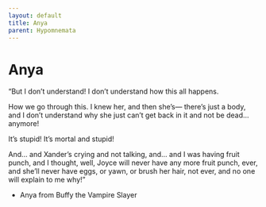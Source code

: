 ```yaml
---
layout: default
title: Anya
parent: Hypomnemata
---
```

# Anya

“But I don’t understand! I don’t understand how this all happens.

How we go through this. I knew her, and then she’s— there’s just a body, and I don’t understand why she just can’t get back in it and not be dead… anymore!

It’s stupid! It’s mortal and stupid!

And… and Xander’s crying and not talking, and… and I was having fruit punch, and I thought, well, Joyce will never have any more fruit punch, ever, and she’ll never have eggs, or yawn, or brush her hair, not ever, and no one will explain to me why!”

- Anya from Buffy the Vampire Slayer